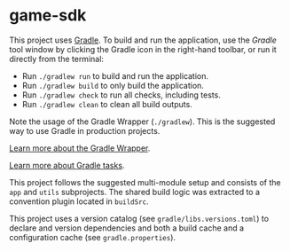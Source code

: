 # game-sdk

This project uses [Gradle](https://gradle.org/).
To build and run the application, use the *Gradle* tool window by clicking the Gradle icon in the right-hand toolbar,
or run it directly from the terminal:

* Run `./gradlew run` to build and run the application.
* Run `./gradlew build` to only build the application.
* Run `./gradlew check` to run all checks, including tests.
* Run `./gradlew clean` to clean all build outputs.

Note the usage of the Gradle Wrapper (`./gradlew`).
This is the suggested way to use Gradle in production projects.

[Learn more about the Gradle Wrapper](https://docs.gradle.org/current/userguide/gradle_wrapper.html).

[Learn more about Gradle tasks](https://docs.gradle.org/current/userguide/command_line_interface.html#common_tasks).

This project follows the suggested multi-module setup and consists of the `app` and `utils` subprojects.
The shared build logic was extracted to a convention plugin located in `buildSrc`.

This project uses a version catalog (see `gradle/libs.versions.toml`) to declare and version dependencies
and both a build cache and a configuration cache (see `gradle.properties`).